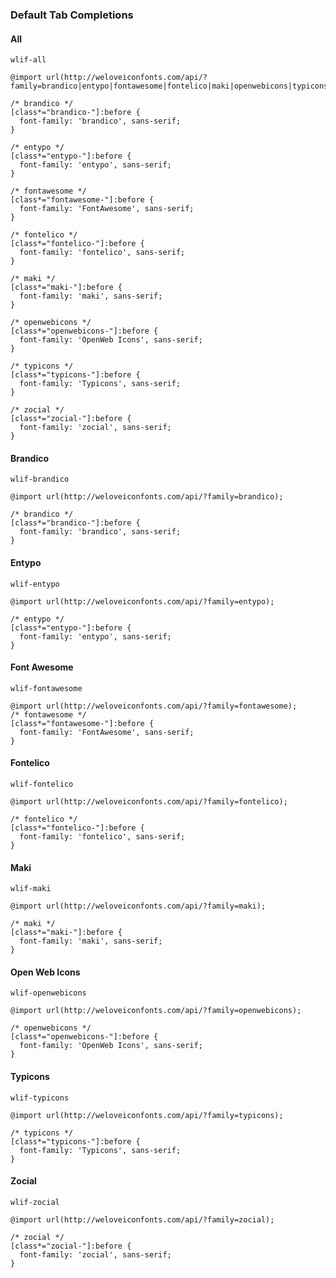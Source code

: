 ### Default Tab Completions
#### All
`wlif-all`  

	@import url(http://weloveiconfonts.com/api/?family=brandico|entypo|fontawesome|fontelico|maki|openwebicons|typicons|zocial);

	/* brandico */
	[class*="brandico-"]:before {
	  font-family: 'brandico', sans-serif;
	}

	/* entypo */
	[class*="entypo-"]:before {
	  font-family: 'entypo', sans-serif;
	}

	/* fontawesome */
	[class*="fontawesome-"]:before {
	  font-family: 'FontAwesome', sans-serif;
	}

	/* fontelico */
	[class*="fontelico-"]:before {
	  font-family: 'fontelico', sans-serif;
	}

	/* maki */
	[class*="maki-"]:before {
	  font-family: 'maki', sans-serif;
	}

	/* openwebicons */
	[class*="openwebicons-"]:before {
	  font-family: 'OpenWeb Icons', sans-serif;
	}

	/* typicons */
	[class*="typicons-"]:before {
	  font-family: 'Typicons', sans-serif;
	}

	/* zocial */
	[class*="zocial-"]:before {
	  font-family: 'zocial', sans-serif;
	}


#### Brandico
`wlif-brandico`

    @import url(http://weloveiconfonts.com/api/?family=brandico);
    
    /* brandico */
    [class*="brandico-"]:before {
      font-family: 'brandico', sans-serif;
    }


#### Entypo
`wlif-entypo`

	@import url(http://weloveiconfonts.com/api/?family=entypo);

	/* entypo */
	[class*="entypo-"]:before {
	  font-family: 'entypo', sans-serif;
	}

#### Font Awesome
`wlif-fontawesome`

	@import url(http://weloveiconfonts.com/api/?family=fontawesome);
	/* fontawesome */
	[class*="fontawesome-"]:before {
	  font-family: 'FontAwesome', sans-serif;
	}

#### Fontelico
`wlif-fontelico`

	@import url(http://weloveiconfonts.com/api/?family=fontelico);

	/* fontelico */
	[class*="fontelico-"]:before {
	  font-family: 'fontelico', sans-serif;
	}

#### Maki
`wlif-maki`

	@import url(http://weloveiconfonts.com/api/?family=maki);

	/* maki */
	[class*="maki-"]:before {
	  font-family: 'maki', sans-serif;
	}

#### Open Web Icons 
`wlif-openwebicons`

	@import url(http://weloveiconfonts.com/api/?family=openwebicons);

	/* openwebicons */
	[class*="openwebicons-"]:before {
	  font-family: 'OpenWeb Icons', sans-serif;
	}

#### Typicons
`wlif-typicons`

	@import url(http://weloveiconfonts.com/api/?family=typicons);

	/* typicons */
	[class*="typicons-"]:before {
	  font-family: 'Typicons', sans-serif;
	}

#### Zocial
`wlif-zocial`

	@import url(http://weloveiconfonts.com/api/?family=zocial);

	/* zocial */
	[class*="zocial-"]:before {
	  font-family: 'zocial', sans-serif;
	}